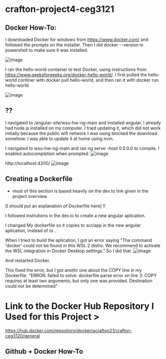 # crafton-project4-ceg3121


## Docker How-To:

I downloaded Docker for windows from https://www.docker.com/ and followed the prompts on the installer. Then I did docker --version in powershell to make sure it was installed.
  
![image](https://github.com/user-attachments/assets/410dd96c-bde8-4160-acc7-9dea1256ab6a)

      
I ran the hello-world container to test Docker, using instructions from https://www.geeksforgeeks.org/docker-hello-world/.
I first pulled the hello-world continer with docker pull hello-world, and then ran it with docker run hello-world. 
  
![image](https://github.com/user-attachments/assets/1fbf9e40-40b8-4f0f-9fba-f600ffece131)


## ??
I navigated to /angular-site/wsu-hw-ng-main and installed angular. 
I already had node js installed on my computer. I tried updating it, which did not work initially because the public wifi network I was using blocked the download somehow. I was able to update it at home using nvm. 


I navigated to wsu-hw-ng-main and ran ng serve -host 0.0.0.0 to compile. 
I enabled autocompletion when prompted.
![image](https://github.com/user-attachments/assets/2fb7a683-7e9b-4e15-8fe0-12ccb068e881)

http://localhost:4200/
![image](https://github.com/user-attachments/assets/84671484-acba-47ad-bc07-4ec936c4a49a)


## Creating a Dockerfile
- most of this section is based heavily on the dev.to link given in the project overview.

[I should put an explanation of Dockerfile here] !! 

I followed instrutions in the dev.io to create a new angular aplication. 

I changed My dockerfile so it copies to scr/app in the new angular aplication, instead of to .

When I tried to build the aplication, I got an error saying "The command 'docker' could not be found in this WSL 2 distro.
We recommend to activate the WSL integration in Docker Desktop settings." So I did that.
![image](https://github.com/user-attachments/assets/3eebf4fb-7bb9-496a-83f1-c6524748785b)

And restarted Docker. 

This fixed the error, but I got anothr one about the COPY line in my Dockerfile. "ERROR: failed to solve: dockerfile parse error on line 3: COPY requires at least two arguments, but only one was provided. Destination could not be determined"






# Link to the Docker Hub Repository I Used for this Project > 
  https://hub.docker.com/repository/docker/acrafton21/crafton-ceg3120/general

## Github + Docker How-To





  
